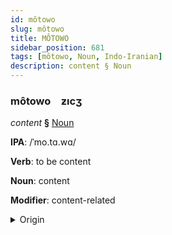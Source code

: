 ```yaml
---
id: môtowo
slug: môtowo
title: MÔTOWO
sidebar_position: 681
tags: [môtowo, Noun, Indo-Iranian]
description: content § Noun
---
```


### môtowo&emsp;<span kind="abugida">ƶıcʒ</span>

*content* **§** [Noun](../../tags/Noun)

**IPA**: /ˈmo.tɑ.wɑ/

**Verb**: to be content

**Noun**: content

**Modifier**: content-related

<details>
    <summary>Origin</summary>
    Persian محتوا mohtavâ [mo̞ɦ.t̪ʰä.wɑ́ː]<br/>
    <em>Indo-Iranian Language Family</em>
</details>